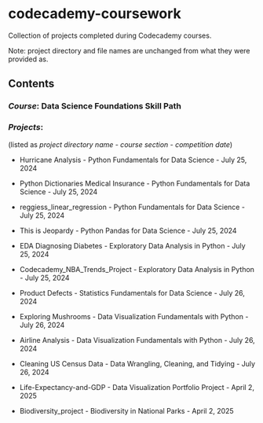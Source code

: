 # codecademy-coursework
Collection of projects completed during Codecademy courses.

Note: project directory and file names are unchanged from what they were provided as.

## Contents
### *Course*: Data Science Foundations Skill Path
### *Projects*: 
(listed as *project directory name - course section - competition date*)

- Hurricane Analysis - Python Fundamentals for Data Science - July 25, 2024

- Python Dictionaries Medical Insurance - Python Fundamentals for Data Science - July 25, 2024

- reggiess_linear_regression - Python Fundamentals for Data Science - July 25, 2024

- This is Jeopardy - Python Pandas for Data Science - July 25, 2024

- EDA Diagnosing Diabetes - Exploratory Data Analysis in Python - July 25, 2024

- Codecademy_NBA_Trends_Project - Exploratory Data Analysis in Python - July 25, 2024

- Product Defects - Statistics Fundamentals for Data Science - July 26, 2024

- Exploring Mushrooms - Data Visualization Fundamentals with Python - July 26, 2024

- Airline Analysis - Data Visualization Fundamentals with Python - July 26, 2024

- Cleaning US Census Data - Data Wrangling, Cleaning, and Tidying - July 26, 2024

- Life-Expectancy-and-GDP - Data Visualization Portfolio Project - April 2, 2025

- Biodiversity_project - Biodiversity in National Parks - April 2, 2025
